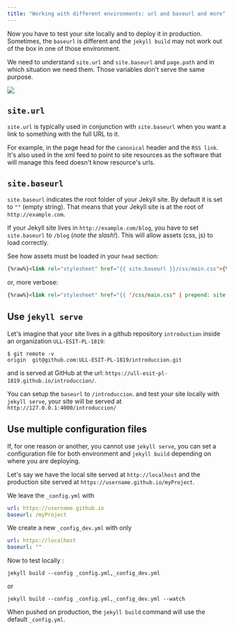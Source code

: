 ```yaml
---
title: "Working with different environments: url and baseurl and more"
---
```



Now you have to test your site locally and to deploy it in production. Sometimes, the `baseurl` is different and the `jekyll build` may not work out of the box in one of those environment.

We need to understand `site.url` and `site.baseurl` and `page.path` and in which situation we need them. Those variables don't serve the same purpose.

![]({{site.baseurl}}/assets/images/what-is-a-baseurl.jpeg)

## `site.url`

`site.url` is typically used in conjunction with `site.baseurl` when you want a link to something with the full URL to it. 

For example, in the page head for the `canonical` header and the `RSS link`. It's also used in the xml feed to point to site resources as the software that will manage this feed doesn't know resource's urls.

## `site.baseurl`

`site.baseurl` indicates the root folder of your Jekyll site. By default it is set to `""` (empty string). That means that your Jekyll site is at the root of `http://example.com`.

If your Jekyll site lives in `http://example.com/blog`, you have to set `site.baseurl` to `/blog` (*note the slash!*). This will allow assets (css, js) to load correctly.

See how assets must be loaded in your `head` section:

```html
{%raw%}<link rel="stylesheet" href="{{ site.baseurl }}/css/main.css">{%endraw%}
```  

or, more verbose:

```html
{%raw%}<link rel="stylesheet" href="{{ "/css/main.css" | prepend: site.baseurl }}">{%endraw%}
```   

## Use `jekyll serve`

Let's imagine that your site lives in a github repository `introduction` inside an organization `ULL-ESIT-PL-1819`:

```
$ git remote -v
origin	git@github.com:ULL-ESIT-PL-1819/introduccion.git
```

and is served at GitHub at the url: `https://ull-esit-pl-1819.github.io/introduccion/`.

You can setup the `baseurl` to `/introduccion`. and test your site locally with `jekyll serve`, your site will be served at `http://127.0.0.1:4000/introduccion/`

## Use multiple configuration files

If, for one reason or another, you cannot use `jekyll serve`, you can set a configuration file for both environment and `jekyll build` depending on where you are deploying.

Let's say we have the local site served at `http://localhost` and the production site served at `https://username.github.io/myProject`.

We leave the `_config.yml` with 

```yml
url: https://username.github.io
baseurl: /myProject
```

We create a new `_config_dev.yml` with only 

```yml
url: https://localhost 
baseurl: ""
```

Now to test locally :

    jekyll build --config _config.yml,_config_dev.yml
    

or

    jekyll build --config _config.yml,_config_dev.yml --watch
    

When pushed on production, the <code>jekyll build</code> command will use the default <code>_config.yml</code>.
